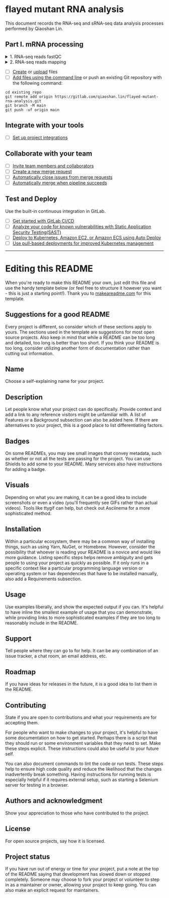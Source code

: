 # flayed mutant RNA analysis

This document records the RNA-seq and sRNA-seq data analysis processes performed by Qiaoshan Lin.

## Part I. mRNA processing

<details>
<summary>1. RNA-seq reads fastQC</summary>

Here I used the clean reads provided by the sequencing company so that reads trimming was not necessary. FastQC and multiQC were used to check and visualize the reads quality.

```
sbatch [scripts/mRNA_fastqc/fastQC.sh](https://github.com/qslin/flayed_RNA_analysis/blob/master/scripts/mRNA_fastqc/fastQC.sh)

sbatch [scripts/mRNA_fastqc/multiQC.sh](https://github.com/qslin/flayed_RNA_analysis/blob/master/scripts/mRNA_fastqc/multiQC.sh)
```
</details>

<details>
<summary>2. RNA-seq reads mapping</summary>

- A genome file in fasta format and an gene annotation file in gtf format are required for running the scripts.

```
sbatch [scripts/mRNA_reads_mapping/index.sh](https://github.com/qslin/flayed_RNA_analysis/blob/master/scripts/mRNA_reads_mapping/index.sh)

sbatch [scripts/mRNA_reads_mapping/align.sh](https://github.com/qslin/flayed_RNA_analysis/blob/master/scripts/mRNA_reads_mapping/align.sh)
```
</details>


- [ ] [Create](https://gitlab.com/-/experiment/new_project_readme_content:ad9574833aef0b84229df439c6491b83?https://docs.gitlab.com/ee/user/project/repository/web_editor.html#create-a-file) or [upload](https://gitlab.com/-/experiment/new_project_readme_content:ad9574833aef0b84229df439c6491b83?https://docs.gitlab.com/ee/user/project/repository/web_editor.html#upload-a-file) files
- [ ] [Add files using the command line](https://gitlab.com/-/experiment/new_project_readme_content:ad9574833aef0b84229df439c6491b83?https://docs.gitlab.com/ee/gitlab-basics/add-file.html#add-a-file-using-the-command-line) or push an existing Git repository with the following command:

```
cd existing_repo
git remote add origin https://gitlab.com/qiaoshan.lin/flayed-mutant-rna-analysis.git
git branch -M main
git push -uf origin main
```

## Integrate with your tools

- [ ] [Set up project integrations](https://gitlab.com/-/experiment/new_project_readme_content:ad9574833aef0b84229df439c6491b83?https://docs.gitlab.com/ee/user/project/integrations/)

## Collaborate with your team

- [ ] [Invite team members and collaborators](https://gitlab.com/-/experiment/new_project_readme_content:ad9574833aef0b84229df439c6491b83?https://docs.gitlab.com/ee/user/project/members/)
- [ ] [Create a new merge request](https://gitlab.com/-/experiment/new_project_readme_content:ad9574833aef0b84229df439c6491b83?https://docs.gitlab.com/ee/user/project/merge_requests/creating_merge_requests.html)
- [ ] [Automatically close issues from merge requests](https://gitlab.com/-/experiment/new_project_readme_content:ad9574833aef0b84229df439c6491b83?https://docs.gitlab.com/ee/user/project/issues/managing_issues.html#closing-issues-automatically)
- [ ] [Automatically merge when pipeline succeeds](https://gitlab.com/-/experiment/new_project_readme_content:ad9574833aef0b84229df439c6491b83?https://docs.gitlab.com/ee/user/project/merge_requests/merge_when_pipeline_succeeds.html)

## Test and Deploy

Use the built-in continuous integration in GitLab.

- [ ] [Get started with GitLab CI/CD](https://gitlab.com/-/experiment/new_project_readme_content:ad9574833aef0b84229df439c6491b83?https://docs.gitlab.com/ee/ci/quick_start/index.html)
- [ ] [Analyze your code for known vulnerabilities with Static Application Security Testing(SAST)](https://gitlab.com/-/experiment/new_project_readme_content:ad9574833aef0b84229df439c6491b83?https://docs.gitlab.com/ee/user/application_security/sast/)
- [ ] [Deploy to Kubernetes, Amazon EC2, or Amazon ECS using Auto Deploy](https://gitlab.com/-/experiment/new_project_readme_content:ad9574833aef0b84229df439c6491b83?https://docs.gitlab.com/ee/topics/autodevops/requirements.html)
- [ ] [Use pull-based deployments for improved Kubernetes management](https://gitlab.com/-/experiment/new_project_readme_content:ad9574833aef0b84229df439c6491b83?https://docs.gitlab.com/ee/user/clusters/agent/)

***

# Editing this README

When you're ready to make this README your own, just edit this file and use the handy template below (or feel free to structure it however you want - this is just a starting point!).  Thank you to [makeareadme.com](https://gitlab.com/-/experiment/new_project_readme_content:ad9574833aef0b84229df439c6491b83?https://www.makeareadme.com/) for this template.

## Suggestions for a good README
Every project is different, so consider which of these sections apply to yours. The sections used in the template are suggestions for most open source projects. Also keep in mind that while a README can be too long and detailed, too long is better than too short. If you think your README is too long, consider utilizing another form of documentation rather than cutting out information.

## Name
Choose a self-explaining name for your project.

## Description
Let people know what your project can do specifically. Provide context and add a link to any reference visitors might be unfamiliar with. A list of Features or a Background subsection can also be added here. If there are alternatives to your project, this is a good place to list differentiating factors.

## Badges
On some READMEs, you may see small images that convey metadata, such as whether or not all the tests are passing for the project. You can use Shields to add some to your README. Many services also have instructions for adding a badge.

## Visuals
Depending on what you are making, it can be a good idea to include screenshots or even a video (you'll frequently see GIFs rather than actual videos). Tools like ttygif can help, but check out Asciinema for a more sophisticated method.

## Installation
Within a particular ecosystem, there may be a common way of installing things, such as using Yarn, NuGet, or Homebrew. However, consider the possibility that whoever is reading your README is a novice and would like more guidance. Listing specific steps helps remove ambiguity and gets people to using your project as quickly as possible. If it only runs in a specific context like a particular programming language version or operating system or has dependencies that have to be installed manually, also add a Requirements subsection.

## Usage
Use examples liberally, and show the expected output if you can. It's helpful to have inline the smallest example of usage that you can demonstrate, while providing links to more sophisticated examples if they are too long to reasonably include in the README.

## Support
Tell people where they can go to for help. It can be any combination of an issue tracker, a chat room, an email address, etc.

## Roadmap
If you have ideas for releases in the future, it is a good idea to list them in the README.

## Contributing
State if you are open to contributions and what your requirements are for accepting them.

For people who want to make changes to your project, it's helpful to have some documentation on how to get started. Perhaps there is a script that they should run or some environment variables that they need to set. Make these steps explicit. These instructions could also be useful to your future self.

You can also document commands to lint the code or run tests. These steps help to ensure high code quality and reduce the likelihood that the changes inadvertently break something. Having instructions for running tests is especially helpful if it requires external setup, such as starting a Selenium server for testing in a browser.

## Authors and acknowledgment
Show your appreciation to those who have contributed to the project.

## License
For open source projects, say how it is licensed.

## Project status
If you have run out of energy or time for your project, put a note at the top of the README saying that development has slowed down or stopped completely. Someone may choose to fork your project or volunteer to step in as a maintainer or owner, allowing your project to keep going. You can also make an explicit request for maintainers.

